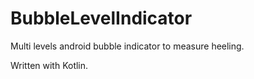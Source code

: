 # BubbleLevelIndicator

Multi levels android bubble indicator to measure heeling.

Written with Kotlin.
